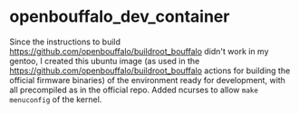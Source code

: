 # openbouffalo_dev_container
Since the instructions to build https://github.com/openbouffalo/buildroot_bouffalo didn't work in my gentoo, I created this ubuntu image (as used in the https://github.com/openbouffalo/buildroot_bouffalo actions for building the official firmware binaries) of the environment ready for development, with all precompiled as in the official repo. Added ncurses to allow ```make menuconfig``` of the kernel.
